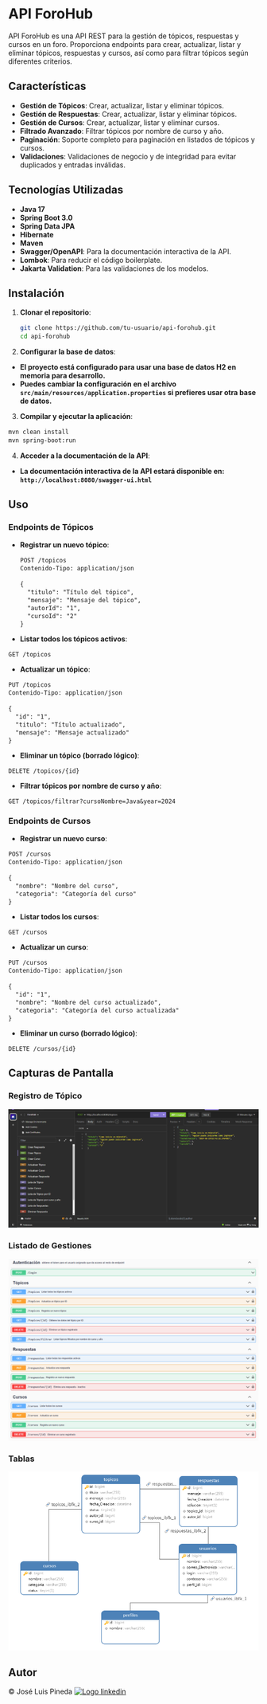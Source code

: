 # API ForoHub

API ForoHub es una API REST para la gestión de tópicos, respuestas y cursos en un foro. Proporciona endpoints para crear, actualizar, listar y eliminar tópicos, respuestas y cursos, así como para filtrar tópicos según diferentes criterios.

## Características

- **Gestión de Tópicos**: Crear, actualizar, listar y eliminar tópicos.
- **Gestión de Respuestas**: Crear, actualizar, listar y eliminar tópicos.
- **Gestión de Cursos**: Crear, actualizar, listar y eliminar cursos.
- **Filtrado Avanzado**: Filtrar tópicos por nombre de curso y año.
- **Paginación**: Soporte completo para paginación en listados de tópicos y cursos.
- **Validaciones**: Validaciones de negocio y de integridad para evitar duplicados y entradas inválidas.

## Tecnologías Utilizadas

- **Java 17**
- **Spring Boot 3.0**
- **Spring Data JPA**
- **Hibernate**
- **Maven**
- **Swagger/OpenAPI**: Para la documentación interactiva de la API.
- **Lombok**: Para reducir el código boilerplate.
- **Jakarta Validation**: Para las validaciones de los modelos.

## Instalación

1. **Clonar el repositorio**:
   ```bash
   git clone https://github.com/tu-usuario/api-forohub.git
   cd api-forohub

1. **Configurar la base de datos**:

- **El proyecto está configurado para usar una base de datos H2 en memoria para desarrollo.**
- **Puedes cambiar la configuración en el archivo `src/main/resources/application.properties` si prefieres usar otra base de datos.**

3. **Compilar y ejecutar la aplicación**:
```bash
mvn clean install
mvn spring-boot:run
```

4. **Acceder a la documentación de la API**:
- **La documentación interactiva de la API estará disponible en: `http://localhost:8080/swagger-ui.html`**

## Uso

### Endpoints de Tópicos

- **Registrar un nuevo tópico**:
  ```http
  POST /topicos
  Contenido-Tipo: application/json

  {
    "titulo": "Título del tópico",
    "mensaje": "Mensaje del tópico",
    "autorId": "1",
    "cursoId": "2"
  }

- **Listar todos los tópicos activos**:

```http
GET /topicos
```

- **Actualizar un tópico**:

```http
PUT /topicos
Contenido-Tipo: application/json

{
  "id": "1",
  "titulo": "Título actualizado",
  "mensaje": "Mensaje actualizado"
}
```

- **Eliminar un tópico (borrado lógico)**:

```http
DELETE /topicos/{id}
```

- **Filtrar tópicos por nombre de curso y año**:

```http
GET /topicos/filtrar?cursoNombre=Java&year=2024
```

### Endpoints de Cursos

- **Registrar un nuevo curso**:

```http
POST /cursos
Contenido-Tipo: application/json

{
  "nombre": "Nombre del curso",
  "categoria": "Categoría del curso"
}
```
- **Listar todos los cursos**:

```http
GET /cursos
```

- **Actualizar un curso**:

```http
PUT /cursos
Contenido-Tipo: application/json

{
  "id": "1",
  "nombre": "Nombre del curso actualizado",
  "categoria": "Categoría del curso actualizada"
}
```

- **Eliminar un curso (borrado lógico)**:

```http
DELETE /cursos/{id}
```
## Capturas de Pantalla

### Registro de Tópico
![Registro de Tópico](images/Insomnia.png)

### Listado de Gestiones
![Listado de Tópicos](images/Swagger.png)

### Tablas
![Diagrama de tablas](images/Tablas.png)

## Autor
<p>&copy José Luis Pineda 
            <a href="https://www.linkedin.com/in/jlpineda"><img class="linkeind" src="imagenes/logo-linkedIn.png" alt="Logo linkedin"></a></p>


